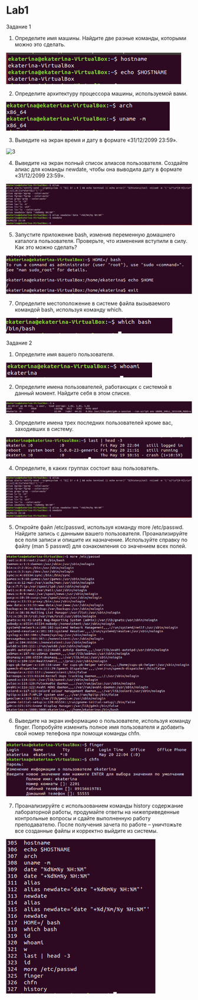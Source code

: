 # Lab1
Задание 1
1. Определите имя машины. Найдите две разные команды, которыми можно это сделать.

![1](https://github.com/eremkate/screenshots/blob/main/%D0%B8%D0%B7%D0%BE%D0%B1%D1%80%D0%B0%D0%B6%D0%B5%D0%BD%D0%B8%D0%B5_2022-05-20_220707375.png?raw=true)

2. Определите архитектуру процессора машины, используемой вами.

![2](https://github.com/eremkate/screenshots/blob/main/%D1%81%D0%BA%D1%80%D0%B8%D0%BD2.png?raw=true)

3. Выведите на экран время и дату в формате «31/12/2099 23:59».

![3](https://user-images.githubusercontent.com/96444200/169598068-b638fe9b-4557-48de-a3e8-a9eb657dbc03.png)

4. Выведите на экран полный список алиасов пользователя. Создайте алиас для команды newdate, чтобы она выводила дату в формате «31/12/2099 23:59».

![4](https://github.com/eremkate/screenshots/blob/main/%D1%81%D0%BA%D1%80%D0%B8%D0%BD4.png)

5. Запустите приложение bash, изменив переменную домашнего каталога пользователя. Проверьте, что изменения вступили в силу. Как это можно сделать?

![5](https://github.com/eremkate/screenshots/blob/main/%D1%81%D0%BA%D1%80%D0%B8%D0%BD%205.png)

7. Определите местоположение в системе файла вызываемого командой bash, используя команду which.

![6](https://github.com/eremkate/screenshots/blob/main/%D1%81%D0%BA%D1%80%D0%B8%D0%BD6.png)

Задание 2
1. Определите имя вашего пользователя.

![7](https://github.com/eremkate/screenshots/blob/main/%D1%81%D0%BA%D1%80%D0%B8%D0%BD7.png)

2. Определите имена пользователей, работающих с системой в данный момент. Найдите себя в этом списке.

![8](https://github.com/eremkate/screenshots/blob/main/%D1%81%D0%BA%D1%80%D0%B8%D0%BD8.png)

3. Определите имена трех последних пользователей кроме вас, заходивших в систему.

![9](https://github.com/eremkate/screenshots/blob/main/%D1%81%D0%BA%D1%80%D0%B8%D0%BD9.png)

4. Определите, в каких группах состоит ваш пользователь.

![10](https://github.com/eremkate/screenshots/blob/main/%D1%81%D0%BA%D1%80%D0%B8%D0%BD4.png)

5. Откройте файл /etc/passwd, используя команду more /etc/passwd. Найдите запись с данными вашего пользователя. Проанализируйте все поля записи и опишите их назначение. Используйте справку по файлу (man 5 passwd) для ознакомления со значением всех полей.

![11](https://github.com/eremkate/screenshots/blob/main/%D1%81%D0%BA%D1%80%D0%B8%D0%BD11.png)

6. Выведите на экран информацию о пользователе, используя команду finger.  Попробуйте изменить полное имя пользователя и добавить свой номер телефона при помощи команды chfn.

![12](https://github.com/eremkate/screenshots/blob/main/%D1%81%D0%BA%D1%80%D0%B8%D0%BD12.png)

7. Проанализируйте с использованием команды history содержание лабораторной работы, продумайте ответы на нижеприведенные контрольные вопросы и сдайте выполненную работу преподавателю. После получения зачета по работе – уничтожьте все созданные файлы и корректно выйдите из системы.

![13](https://github.com/eremkate/screenshots/blob/main/%D1%81%D0%BA%D1%80%D0%B8%D0%BD13.png)
